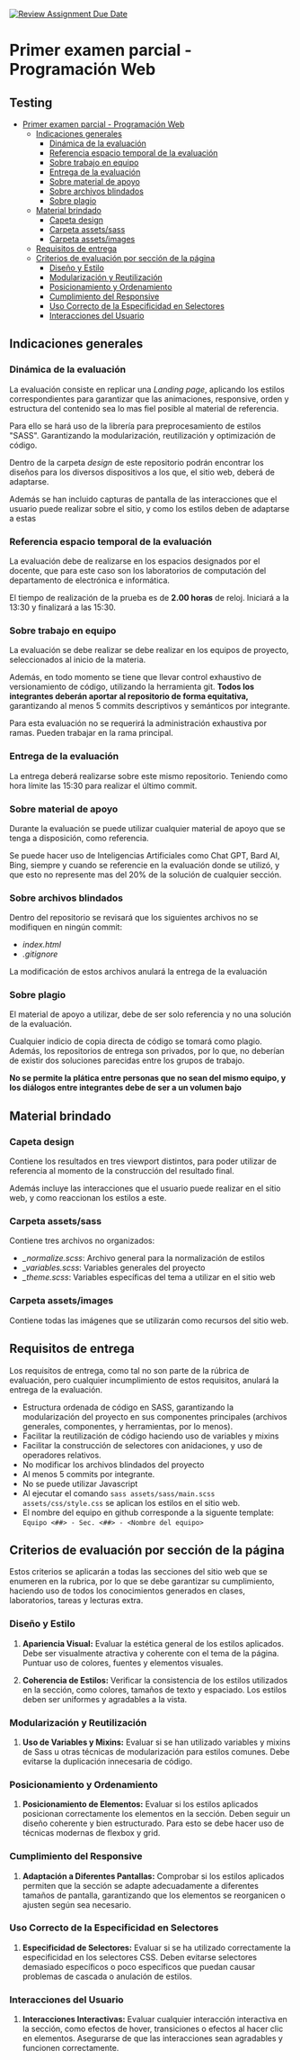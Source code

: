 [![Review Assignment Due Date](https://classroom.github.com/assets/deadline-readme-button-24ddc0f5d75046c5622901739e7c5dd533143b0c8e959d652212380cedb1ea36.svg)](https://classroom.github.com/a/VbaFduOm)
# Primer examen parcial - Programación Web

## Testing 

- [Primer examen parcial - Programación Web](#primer-examen-parcial---programación-web)
  - [Indicaciones generales](#indicaciones-generales)
    - [Dinámica de la evaluación](#dinámica-de-la-evaluación)
    - [Referencia espacio temporal de la evaluación](#referencia-espacio-temporal-de-la-evaluación)
    - [Sobre trabajo en equipo](#sobre-trabajo-en-equipo)
    - [Entrega de la evaluación](#entrega-de-la-evaluación)
    - [Sobre material de apoyo](#sobre-material-de-apoyo)
    - [Sobre archivos blindados](#sobre-archivos-blindados)
    - [Sobre plagio](#sobre-plagio)
  - [Material brindado](#material-brindado)
    - [Capeta design](#capeta-design)
    - [Carpeta assets/sass](#carpeta-assetssass)
    - [Carpeta assets/images](#carpeta-assetsimages)
  - [Requisitos de entrega](#requisitos-de-entrega)
  - [Criterios de evaluación por sección de la página](#criterios-de-evaluación-por-sección-de-la-página)
    - [Diseño y Estilo](#diseño-y-estilo)
    - [Modularización y Reutilización](#modularización-y-reutilización)
    - [Posicionamiento y Ordenamiento](#posicionamiento-y-ordenamiento)
    - [Cumplimiento del Responsive](#cumplimiento-del-responsive)
    - [Uso Correcto de la Especificidad en Selectores](#uso-correcto-de-la-especificidad-en-selectores)
    - [Interacciones del Usuario](#interacciones-del-usuario)


## Indicaciones generales

### Dinámica de la evaluación

La evaluación consiste en replicar una *Landing page*, aplicando los estilos correspondientes para garantizar que las animaciones, responsive, orden y estructura del contenido sea lo mas fiel posible al material de referencia.

Para ello se hará uso de la librería para preprocesamiento de estilos "SASS". Garantizando la modularización, reutilización y optimización de código.

Dentro de la carpeta *design* de este repositorio podrán encontrar los diseños para los diversos dispositivos a los que, el sitio web, deberá de adaptarse.

Además se han incluido capturas de pantalla de las interacciones que el usuario puede realizar sobre el sitio, y como los estilos deben de adaptarse a estas

### Referencia espacio temporal de la evaluación

La evaluación debe de realizarse en los espacios designados por el docente, que para este caso son los laboratorios de computación del departamento de electrónica e informática.

El tiempo de realización de la prueba es de **2.00 horas** de reloj. Iniciará a la 13:30 y finalizará a las 15:30.

### Sobre trabajo en equipo

La evaluación se debe realizar se debe realizar en los equipos de proyecto, seleccionados al inicio de la materia.

Además, en todo momento se tiene que llevar control exhaustivo de versionamiento de código, utilizando la herramienta git. **Todos los integrantes deberán aportar al repositorio de forma equitativa,** garantizando al menos 5 commits descriptivos y semánticos por integrante.

Para esta evaluación no se requerirá la administración exhaustiva por ramas. Pueden trabajar en la rama principal. 

### Entrega de la evaluación

La entrega deberá realizarse sobre este mismo repositorio. Teniendo como hora límite las 15:30 para realizar el último commit.

### Sobre material de apoyo

Durante la evaluación se puede utilizar cualquier material de apoyo que se tenga a disposición, como referencia.

Se puede hacer uso de Inteligencias Artificiales como Chat GPT, Bard AI, Bing, siempre y cuando se referencie en la evaluación donde se utilizó, y que esto no represente mas del 20% de la solución de cualquier sección. 

### Sobre archivos blindados 

Dentro del repositorio se revisará que los siguientes archivos no se modifiquen en ningún commit:

- *index.html*
- *.gitignore*

La modificación de estos archivos anulará la entrega de la evaluación

### Sobre plagio

El material de apoyo a utilizar, debe de ser solo referencia y no una solución de la evaluación.

Cualquier indicio de copia directa de código se tomará como plagio. Además, los repositorios de entrega son privados, por lo que, no deberían de existir dos soluciones parecidas entre los grupos de trabajo.

**No se permite la plática entre personas que no sean del mismo equipo, y los diálogos entre integrantes debe de ser a un volumen bajo**

## Material brindado

### Capeta design

Contiene los resultados en tres viewport distintos, para poder utilizar de referencia al momento de la construcción del resultado final.

Además incluye las interacciones que el usuario puede realizar en el sitio web, y como reaccionan los estilos a este.

### Carpeta assets/sass

Contiene tres archivos no organizados:

- *_normalize.scss*: Archivo general para la normalización de estilos
- *_variables.scss*: Variables generales del proyecto
- *_theme.scss*: Variables específicas del tema a utilizar en el sitio web

### Carpeta assets/images

Contiene todas las imágenes que se utilizarán como recursos del sitio web.

## Requisitos de entrega

Los requisitos de entrega, como tal no son parte de la rúbrica de evaluación, pero cualquier incumplimiento de estos requisitos, anulará la entrega de la evaluación.   

- Estructura ordenada de código en SASS, garantizando la modularización del proyecto en sus componentes principales (archivos generales, componentes, y herramientas, por lo menos).
- Facilitar la reutilización de código haciendo uso de variables y mixins
- Facilitar la construcción de selectores con anidaciones, y uso de operadores relativos.
- No modificar los archivos blindados del proyecto
- Al menos 5 commits por integrante.
- No se puede utilizar Javascript
- Al ejecutar el comando `sass assets/sass/main.scss assets/css/style.css` se aplican los estilos en el sitio web.
- El nombre del equipo en github corresponde a la siguente template: `Equipo <##> - Sec. <##> - <Nombre del equipo>`

## Criterios de evaluación por sección de la página

Estos criterios se aplicarán a todas las secciones del sitio web que se enumeren en la rubrica, por lo que se debe garantizar su cumplimiento, haciendo uso de todos los conocimientos generados en clases, laboratorios, tareas y lecturas extra.

### Diseño y Estilo

1. **Apariencia Visual:** Evaluar la estética general de los estilos aplicados. Debe ser visualmente atractiva y coherente con el tema de la página. Puntuar uso de colores, fuentes y elementos visuales.

2. **Coherencia de Estilos:** Verificar la consistencia de los estilos utilizados en la sección, como colores, tamaños de texto y espaciado. Los estilos deben ser uniformes y agradables a la vista.

### Modularización y Reutilización

1. **Uso de Variables y Mixins:** Evaluar si se han utilizado variables y mixins de Sass u otras técnicas de modularización para estilos comunes. Debe evitarse la duplicación innecesaria de código.

### Posicionamiento y Ordenamiento

1. **Posicionamiento de Elementos:** Evaluar si los estilos aplicados posicionan correctamente los elementos en la sección. Deben seguir un diseño coherente y bien estructurado. Para esto se debe hacer uso de técnicas modernas de flexbox y grid.

### Cumplimiento del Responsive

1. **Adaptación a Diferentes Pantallas:** Comprobar si los estilos aplicados permiten que la sección se adapte adecuadamente a diferentes tamaños de pantalla, garantizando que los elementos se reorganicen o ajusten según sea necesario.

### Uso Correcto de la Especificidad en Selectores

1. **Especificidad de Selectores:** Evaluar si se ha utilizado correctamente la especificidad en los selectores CSS. Deben evitarse selectores demasiado específicos o poco específicos que puedan causar problemas de cascada o anulación de estilos.

### Interacciones del Usuario

1. **Interacciones Interactivas:** Evaluar cualquier interacción interactiva en la sección, como efectos de hover, transiciones o efectos al hacer clic en elementos. Asegurarse de que las interacciones sean agradables y funcionen correctamente.
